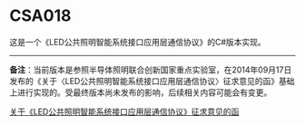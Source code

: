 # CSA018
这是一个《LED公共照明智能系统接口应用层通信协议》的C#版本实现。

***
**备注**：当前版本是参照半导体照明联合创新国家重点实验室，在2014年09月17日发布的《关于〈LED公共照明智能系统接口应用层通信协议〉征求意见的函》基础上进行实现的。受最终版本尚未发布的影响，后续相关内容可能会有变更。

[关于《LED公共照明智能系统接口应用层通信协议》征求意见的函](http://csas.china-led.net/?c=news&m=view&id=65)